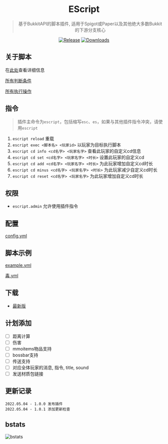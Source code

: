 <div align="center">

# EScript

> 基于BukkitAPI的脚本插件, 适用于Spigot或Paper以及其他绝大多数Bukkit的下游分支核心

[![Release](https://img.shields.io/github/v/release/4o4E/EScript?label=Release)](https://github.com/4o4E/EScript/releases/latest)
[![Downloads](https://img.shields.io/github/downloads/4o4E/EScript/total?label=Download)](https://github.com/4o4E/EScript/releases)

</div>

## 关于脚本

在[此处](docs/script.md)查看详细信息

[所有判断条件](docs/condition.md)

[所有执行操作](docs/execution.md)

## 指令

> 插件主命令为`escript`，包括缩写`esc`、`es`，如果与其他插件指令冲突，请使用`escript`

1. `escript reload` 重载
2. `escript exec <脚本名> <玩家id>` 以玩家为目标执行脚本
3. `escript cd info <cd名字> <玩家名字>` 查看此玩家的自定义cd信息
4. `escript cd set <cd名字> <玩家名字> <时长>` 设置此玩家的自定义cd
5. `escript cd add <cd名字> <玩家名字> <时长>` 为此玩家增加自定义cd时长
6. `escript cd minus <cd名字> <玩家名字> <时长>` 为此玩家减少自定义cd时长
7. `escript cd reset <cd名字> <玩家名字>` 为此玩家增加自定义cd时长

## 权限

- `escript.admin` 允许使用插件指令

## 配置

[config.yml](src/main/resources/config.yml)

## 脚本示例

[example.yml](src/main/resources/example.yml)

[毒.yml](exmaples/毒.yml)

## 下载

- [最新版](https://github.com/4o4E/EScript/releases/latest)

## 计划添加

- [ ] 距离计算
- [ ] 伤害
- [ ] mmoitems物品支持
- [ ] bossbar支持
- [ ] 传送支持
- [ ] 对应全体玩家的消息, 指令, title, sound
- [ ] 发送材质包链接

## 更新记录

```
2022.05.04 - 1.0.0 发布插件
2022.05.04 - 1.0.1 添加更新检查
```

## bstats

![bstats](https://bstats.org/signatures/bukkit/EScript.svg)